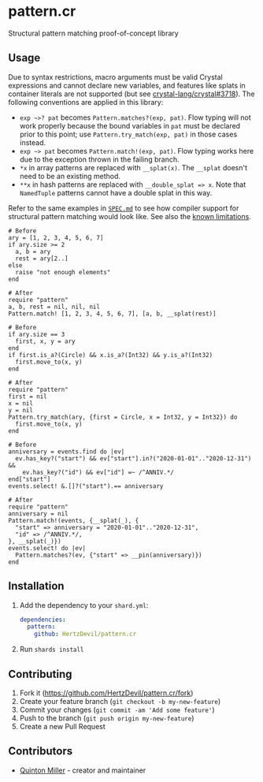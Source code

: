 # pattern.cr

Structural pattern matching proof-of-concept library

## Usage

Due to syntax restrictions, macro arguments must be valid Crystal expressions
and cannot declare new variables, and features like splats in container literals
are not supported (but see
[crystal-lang/crystal#3718](https://github.com/crystal-lang/crystal/issues/3718)). The following conventions are applied in this library:

* `exp ~>? pat` becomes `Pattern.matches?(exp, pat)`. Flow typing will not work
  properly because the bound variables in `pat` must be declared prior to this
  point; use `Pattern.try_match(exp, pat)` in those cases instead.
* `exp ~> pat` becomes `Pattern.match!(exp, pat)`. Flow typing works here due to
  the exception thrown in the failing branch.
* `*x` in array patterns are replaced with `__splat(x)`. The `__splat` doesn't
  need to be an existing method.
* `**x` in hash patterns are replaced with `__double_splat => x`. Note that
  `NamedTuple` patterns cannot have a double splat in this way.

Refer to the same examples in [`SPEC.md`](SPEC.md#Examples) to see how compiler
support for structural pattern matching would look like. See also the
[known limitations](SPEC.md#Known-limitations).

```crystal
# Before
ary = [1, 2, 3, 4, 5, 6, 7]
if ary.size >= 2
  a, b = ary
  rest = ary[2..]
else
  raise "not enough elements"
end

# After
require "pattern"
a, b, rest = nil, nil, nil
Pattern.match! [1, 2, 3, 4, 5, 6, 7], [a, b, __splat(rest)]
```

```crystal
# Before
if ary.size == 3
  first, x, y = ary
end
if first.is_a?(Circle) && x.is_a?(Int32) && y.is_a?(Int32)
  first.move_to(x, y)
end

# After
require "pattern"
first = nil
x = nil
y = nil
Pattern.try_match(ary, {first = Circle, x = Int32, y = Int32}) do
  first.move_to(x, y)
end
```

```crystal
# Before
anniversary = events.find do |ev|
  ev.has_key?("start") && ev["start"].in?("2020-01-01".."2020-12-31") &&
    ev.has_key?("id") && ev["id"] =~ /^ANNIV.*/
end["start"]
events.select! &.[]?("start").== anniversary

# After
require "pattern"
anniversary = nil
Pattern.match!(events, {__splat(_), {
  "start" => anniversary = "2020-01-01".."2020-12-31",
  "id" => /^ANNIV.*/,
}, __splat(_)})
events.select! do |ev|
  Pattern.matches?(ev, {"start" => __pin(anniversary)})
end
```

## Installation

1. Add the dependency to your `shard.yml`:

   ```yaml
   dependencies:
     pattern:
       github: HertzDevil/pattern.cr
   ```

2. Run `shards install`

## Contributing

1. Fork it (<https://github.com/HertzDevil/pattern.cr/fork>)
2. Create your feature branch (`git checkout -b my-new-feature`)
3. Commit your changes (`git commit -am 'Add some feature'`)
4. Push to the branch (`git push origin my-new-feature`)
5. Create a new Pull Request

## Contributors

* [Quinton Miller](https://github.com/HertzDevil) - creator and maintainer
